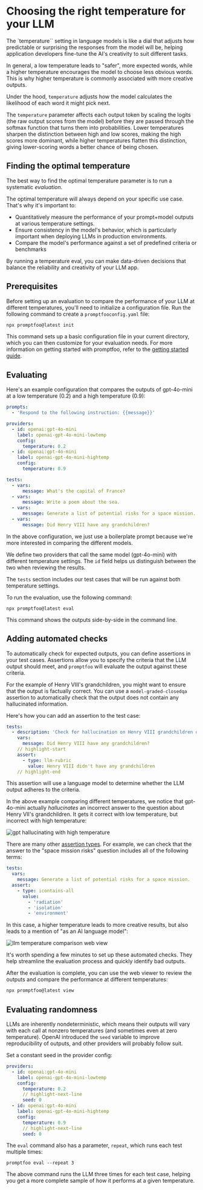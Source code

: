 # Choosing the right temperature for your LLM

The `temperature`` setting in language models is like a dial that adjusts how predictable or surprising the responses from the model will be, helping application developers fine-tune the AI's creativity to suit different tasks.

In general, a low temperature leads to "safer", more expected words, while a higher temperature encourages the model to choose less obvious words. This is why higher temperature is commonly associated with more creative outputs.

Under the hood, `temperature` adjusts how the model calculates the likelihood of each word it might pick next.

The `temperature` parameter affects each output token by scaling the logits (the raw output scores from the model) before they are passed through the softmax function that turns them into probabilities. Lower temperatures sharpen the distinction between high and low scores, making the high scores more dominant, while higher temperatures flatten this distinction, giving lower-scoring words a better chance of being chosen.

## Finding the optimal temperature

The best way to find the optimal temperature parameter is to run a systematic _evaluation_.

The optimal temperature will always depend on your specific use case. That's why it's important to:

- Quantitatively measure the performance of your prompt+model outputs at various temperature settings.
- Ensure consistency in the model's behavior, which is particularly important when deploying LLMs in production environments.
- Compare the model's performance against a set of predefined criteria or benchmarks

By running a temperature eval, you can make data-driven decisions that balance the reliability and creativity of your LLM app.

## Prerequisites

Before setting up an evaluation to compare the performance of your LLM at different temperatures, you'll need to initialize a configuration file. Run the following command to create a `promptfooconfig.yaml` file:

```sh
npx promptfoo@latest init
```

This command sets up a basic configuration file in your current directory, which you can then customize for your evaluation needs. For more information on getting started with promptfoo, refer to the [getting started guide](/docs/getting-started).

## Evaluating

Here's an example configuration that compares the outputs of gpt-4o-mini at a low temperature (0.2) and a high temperature (0.9):

```yaml title=promptfooconfig.yaml
prompts:
  - 'Respond to the following instruction: {{message}}'

providers:
  - id: openai:gpt-4o-mini
    label: openai-gpt-4o-mini-lowtemp
    config:
      temperature: 0.2
  - id: openai:gpt-4o-mini
    label: openai-gpt-4o-mini-hightemp
    config:
      temperature: 0.9

tests:
  - vars:
      message: What's the capital of France?
  - vars:
      message: Write a poem about the sea.
  - vars:
      message: Generate a list of potential risks for a space mission.
  - vars:
      message: Did Henry VIII have any grandchildren?
```

In the above configuration, we just use a boilerplate prompt because we're more interested in comparing the different models.

We define two providers that call the same model (gpt-4o-mini) with different temperature settings. The `id` field helps us distinguish between the two when reviewing the results.

The `tests` section includes our test cases that will be run against both temperature settings.

To run the evaluation, use the following command:

```
npx promptfoo@latest eval
```

This command shows the outputs side-by-side in the command line.

## Adding automated checks

To automatically check for expected outputs, you can define assertions in your test cases. Assertions allow you to specify the criteria that the LLM output should meet, and `promptfoo` will evaluate the output against these criteria.

For the example of Henry VIII's grandchildren, you might want to ensure that the output is factually correct. You can use a `model-graded-closedqa` assertion to automatically check that the output does not contain any hallucinated information.

Here's how you can add an assertion to the test case:

```yaml
tests:
  - description: 'Check for hallucination on Henry VIII grandchildren question'
    vars:
      message: Did Henry VIII have any grandchildren?
    // highlight-start
    assert:
      - type: llm-rubric
        value: Henry VIII didn't have any grandchildren
    // highlight-end
```

This assertion will use a language model to determine whether the LLM output adheres to the criteria.

In the above example comparing different temperatures, we notice that gpt-4o-mini actually _hallucinates_ an incorrect answer to the question about Henry VII's grandchildren. It gets it correct with low temperature, but incorrect with high temperature:

![gpt hallucinating with high temperature](/img/docs/gpt-temperature-hallucination.png)

There are many other [assertion types](/docs/configuration/expected-outputs). For example, we can check that the answer to the "space mission risks" question includes all of the following terms:

```yaml
tests:
  vars:
    message: Generate a list of potential risks for a space mission.
  assert:
    - type: icontains-all
      value:
        - 'radiation'
        - 'isolation'
        - 'environment'
```

In this case, a higher temperature leads to more creative results, but also leads to a mention of "as an AI language model":

![llm temperature comparison web view](/img/docs/llm-temperature-comparison-webview.png)

It's worth spending a few minutes to set up these automated checks. They help streamline the evaluation process and quickly identify bad outputs.

After the evaluation is complete, you can use the web viewer to review the outputs and compare the performance at different temperatures:

```sh
npx promptfoo@latest view
```

## Evaluating randomness

LLMs are inherently nondeterministic, which means their outputs will vary with each call at nonzero temperatures (and sometimes even at zero temperature). OpenAI introduced the `seed` variable to improve reproducibility of outputs, and other providers will probably follow suit.

Set a constant seed in the provider config:

```yaml
providers:
  - id: openai:gpt-4o-mini
    label: openai-gpt-4o-mini-lowtemp
    config:
      temperature: 0.2
      // highlight-next-line
      seed: 0
  - id: openai:gpt-4o-mini
    label: openai-gpt-4o-mini-hightemp
    config:
      temperature: 0.9
      // highlight-next-line
      seed: 0
```

The `eval` command also has a parameter, `repeat`, which runs each test multiple times:

```
promptfoo eval --repeat 3
```

The above command runs the LLM three times for each test case, helping you get a more complete sample of how it performs at a given temperature.
